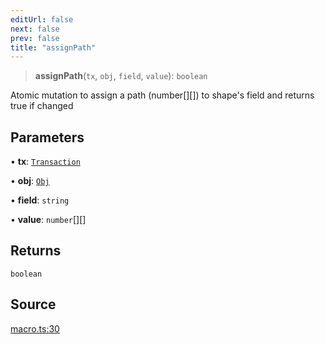 ```yaml
---
editUrl: false
next: false
prev: false
title: "assignPath"
---
```


> **assignPath**(`tx`, `obj`, `field`, `value`): `boolean`

Atomic mutation to assign a path (number[][]) to shape's field and
returns true if changed

## Parameters

• **tx**: [`Transaction`](/api-core/classes/transaction/)

• **obj**: [`Obj`](/api-core/classes/obj/)

• **field**: `string`

• **value**: `number`[][]

## Returns

`boolean`

## Source

[macro.ts:30](https://github.com/dgmjs/dgmjs/blob/main/packages/core/src/macro.ts#L30)
